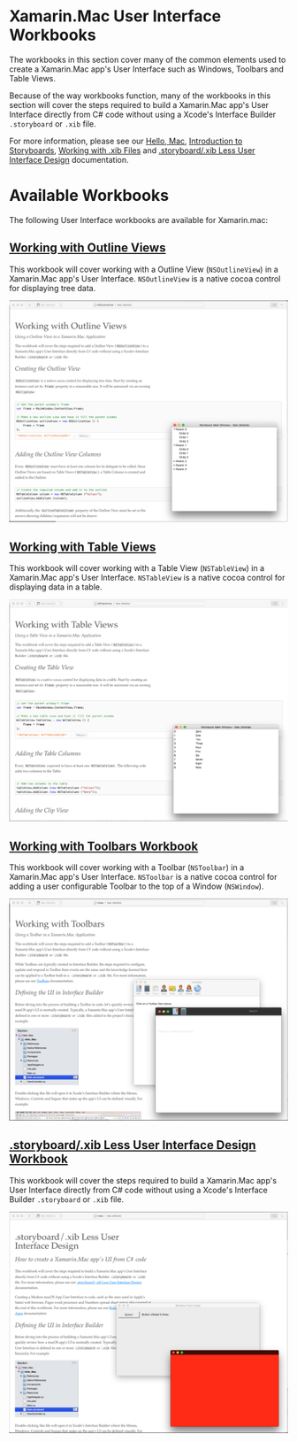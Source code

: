 # Xamarin.Mac User Interface Workbooks

The workbooks in this section cover many of the common elements used to create a Xamarin.Mac app's User Interface such as Windows, Toolbars and Table Views.

Because of the way workbooks function, many of the workbooks in this section will cover the steps required to build a Xamarin.Mac app's User Interface directly from C# code without using a Xcode's Interface Builder `.storyboard` or `.xib` file.

<!--## Defining a UI in Interface Builder

Before diving into the process of building a Xamarin.Mac app’s User Interface in code, let’s quickly review how a macOS app’s UI is normally created. Typically, a Xamarin.Mac app’s User Interface is defined in one or more `.storyboard` or `.xib` files added to the project’s hierarchy. For example:

![](Images/Xcode01.png)

Double-clicking this file will open it in Xcode’s Interface Builder where the Menus, Windows, Controls and Segues that make up the app’s UI can be defined visually. For example:

![](Images/Xcode02.png)

When the UI layout is completed, the graphical elements that make up the UI are then exposed via **Actions** and **Outlets**, making them accessible to code. When the developer saves their changes to the Main.storyboard file and returns to Xamarin Studio, these changes are synced with the Xamarin.Mac app’s Project File and the UI elements are then accessible in C#.-->

For more information, please see our [Hello, Mac](https://developer.xamarin.com/guides/mac/getting_started/hello,_mac/), [Introduction to Storyboards](https://developer.xamarin.com/guides/mac/platform-features/storyboards/), [Working with .xib Files](https://developer.xamarin.com/guides/mac/application_fundamentals/working-with-xibs/) and [.storyboard/.xib Less User Interface Design](https://developer.xamarin.com/guides/mac/application_fundamentals/xibless-ui/) documentation.

# Available Workbooks

The following User Interface workbooks are available for Xamarin.mac:

## [Working with Outline Views](outlineview)

This workbook will cover working with a Outline View (`NSOutlineView`) in a Xamarin.Mac app's User Interface. `NSOutlineView` is a native cocoa control for displaying tree data.

![](outlineview/screenshots/Intro01.png)

## [Working with Table Views](tableview)

This workbook will cover working with a Table View (`NSTableView`) in a Xamarin.Mac app's User Interface. `NSTableView` is a native cocoa control for displaying data in a table.

![](tableview/screenshots/Intro01.png)

## [Working with Toolbars Workbook](toolbars)

This workbook will cover working with a Toolbar (`NSToolbar`) in a Xamarin.Mac app's User Interface. `NSToolbar` is a native cocoa control for adding a user configurable Toolbar to the top of a Window (`NSWindow`).

![](toolbars/screenshots/Intro01.png)

## [.storyboard/.xib Less User Interface Design Workbook](ui-in-code)

This workbook will cover the steps required to build a Xamarin.Mac app's User Interface directly from C# code without using a Xcode's Interface Builder `.storyboard` or `.xib` file.

![](ui-in-code/screenshots/Intro01.png)
